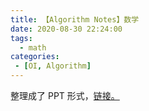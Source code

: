 ```yaml
---
title: 【Algorithm Notes】数学
date: 2020-08-30 22:24:00
tags:
  - math
categories:
 - [OI, Algorithm]
---
```


整理成了 PPT 形式，[链接。](http://47.110.12.131/problem/6666/testdata/download/%E6%95%B0%E5%AD%A6%E8%AF%BE.pptx)

<!--more-->